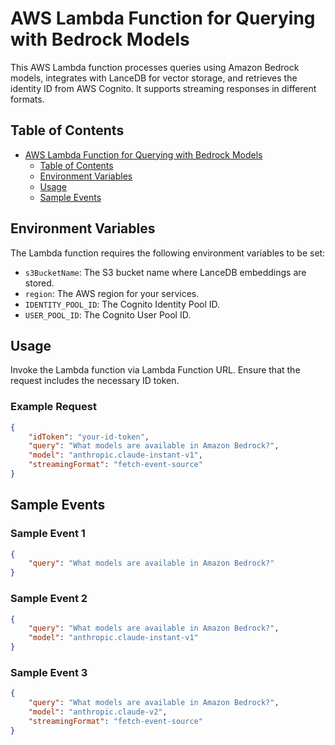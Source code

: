 # AWS Lambda Function for Querying with Bedrock Models

This AWS Lambda function processes queries using Amazon Bedrock models, integrates with LanceDB for vector storage, and retrieves the identity ID from AWS Cognito. It supports streaming responses in different formats.

## Table of Contents

- [AWS Lambda Function for Querying with Bedrock Models](#aws-lambda-function-for-querying-with-bedrock-models)
  - [Table of Contents](#table-of-contents)
  - [Environment Variables](#environment-variables)
  - [Usage](#usage)
  - [Sample Events](#sample-events)

## Environment Variables

The Lambda function requires the following environment variables to be set:

- `s3BucketName`: The S3 bucket name where LanceDB embeddings are stored.
- `region`: The AWS region for your services.
- `IDENTITY_POOL_ID`: The Cognito Identity Pool ID.
- `USER_POOL_ID`: The Cognito User Pool ID.

## Usage

Invoke the Lambda function via Lambda Function URL. Ensure that the request includes the necessary ID token.

### Example Request

```json
{
    "idToken": "your-id-token",
    "query": "What models are available in Amazon Bedrock?",
    "model": "anthropic.claude-instant-v1",
    "streamingFormat": "fetch-event-source"
}
```

## Sample Events

### Sample Event 1

```json
{
    "query": "What models are available in Amazon Bedrock?"
}
```

### Sample Event 2

```json
{
    "query": "What models are available in Amazon Bedrock?",
    "model": "anthropic.claude-instant-v1"
}
```

### Sample Event 3

```json
{
    "query": "What models are available in Amazon Bedrock?",
    "model": "anthropic.claude-v2",
    "streamingFormat": "fetch-event-source"
}
```
